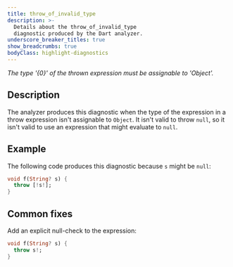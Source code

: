 ```yaml
---
title: throw_of_invalid_type
description: >-
  Details about the throw_of_invalid_type
  diagnostic produced by the Dart analyzer.
underscore_breaker_titles: true
show_breadcrumbs: true
bodyClass: highlight-diagnostics
---
```


_The type '{0}' of the thrown expression must be assignable to 'Object'._

## Description

The analyzer produces this diagnostic when the type of the expression in a
throw expression isn't assignable to `Object`. It isn't valid to throw
`null`, so it isn't valid to use an expression that might evaluate to
`null`.

## Example

The following code produces this diagnostic because `s` might be `null`:

```dart
void f(String? s) {
  throw [!s!];
}
```

## Common fixes

Add an explicit null-check to the expression:

```dart
void f(String? s) {
  throw s!;
}
```

